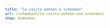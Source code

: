 ```yaml
---
title: "la casita wohnen & schenken"
url: /schwabach/la-casita-wohnen-und-schenken/
shop: Andenken
---
```

